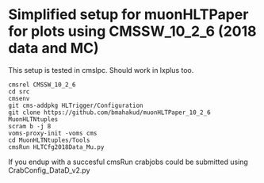 # Simplified setup for muonHLTPaper for plots using CMSSW_10_2_6 (2018 data and MC)

This setup is tested in cmslpc. Should work in lxplus too. 

```
cmsrel CMSSW_10_2_6
cd src
cmsenv
git cms-addpkg HLTrigger/Configuration
git clone https://github.com/bmahakud/muonHLTPaper_10_2_6 MuonHLTNtuples
scram b -j 8
voms-proxy-init -voms cms
cd MuonHLTNtuples/Tools
cmsRun HLTCfg2018Data_Mu.py
```
If you endup with a  succesful cmsRun crabjobs could be submitted using CrabConfig_DataD_v2.py 









